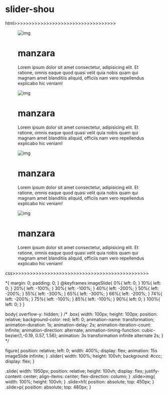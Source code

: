 # slider-shou

html>>>>>>>>>>>>>>>>>>>>>>>>>>>>>>>>>>>

<!DOCTYPE html>
<html lang="en">
<head>
    <meta charset="UTF-8">
    <meta http-equiv="X-UA-Compatible" content="IE=edge">
    <meta name="viewport" content="width=device-width, initial-scale=1.0">
    <link rel="stylesheet" href="style.css">
    <title>Animation</title>

</head>
<body>
    <div class="slider">
        <figure>
            <div class="slide">
                <img src="./image/1.png" alt="img">
                <h1>manzara</h1>
                <p>Lorem ipsum dolor sit amet consectetur, adipisicing elit. Et ratione, omnis eaque quod quasi velit quia nobis quam qui magnam amet blanditiis aliquid, officiis nam vero repellendus explicabo hic veniam!</p>
            </div>
            <div class="slide">
                <img src="./image/2.png" alt="img">
                <h1>manzara</h1>
                <p>Lorem ipsum dolor sit amet consectetur, adipisicing elit. Et ratione, omnis eaque quod quasi velit quia nobis quam qui magnam amet blanditiis aliquid, officiis nam vero repellendus explicabo hic veniam!</p>
            </div>
            <div class="slide">
                <img src="./image/3.png" alt="img">
                <h1>manzara</h1>
                <p>Lorem ipsum dolor sit amet consectetur, adipisicing elit. Et ratione, omnis eaque quod quasi velit quia nobis quam qui magnam amet blanditiis aliquid, officiis nam vero repellendus explicabo hic veniam!</p>
            </div>
            <div class="slide">
                <img src="./image/4.png" alt="img">
                <h1>manzara</h1>
                <p>Lorem ipsum dolor sit amet consectetur, adipisicing elit. Et ratione, omnis eaque quod quasi velit quia nobis quam qui magnam amet blanditiis aliquid, officiis nam vero repellendus explicabo hic veniam!</p>
            </div>
        </figure>
    </div>
</body>
</html>

css>>>>>>>>>>>>>>>>>>>>>>>>>>>>>>>>>>>>>>>>>>>>>>>

*{
    margin: 0;
    padding: 0;
}
@keyframes imageSlide{
    0%{
        left: 0;
    }
    10%{
        left: 0;
    }
    20%{
        left: -100%;
    }
    30%{
        left: -100%;
    }
    40%{
        left: -200%;
    }
    50%{
        left: -200%;
    }
    55%{
        left: -300%;
    }
    65%{
        left: -300%;
    }
    66%{
        left: -200%;
    }
    74%{
        left: -200%;
    } 
    75%{
        left: -100%;
    }
    85%{
        left: -100%;
    }
    90%{
        left: 0;
    }
    100%{
        left: 0;
    }
}

body{
    overflow-y: hidden;
}
/* .box{
    width: 100px;
    height: 100px;
    position: relative;
    background-color: red;
    left: 0;
    animation-name: transformation;
    animation-duration: 1s;
    animation-delay: 2s;
    animation-iteration-count: infinite;
    animation-direction: alternate;
    animation-timing-function: cubic-bezier(1,-0.19, 0.57, 1.56);
    animation: 3s  transformation infinite alternate 2s;
} */

figure{
    position: relative;
    left: 0;
    width: 400%;
    display: flex;
    animation: 15s imageSlide infinite;
}
.slider{
    width: 100%;
    height: 100vh;
    background: #ccc;
    display: flex;
}

.slide{
    width: 1950px;
    position: relative;
    height: 100vh;
    display: flex;
    justify-content: center;
    align-items: center;
    flex-direction: column;
}
.slide>img{
    width: 100%;
    height: 100vh;
}
.slide>h1{
    position: absolute;
    top: 450px;
}
.slide>p{
    position: absolute;
    top: 480px;
}
